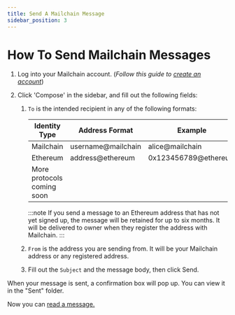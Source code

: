 ```yaml
---
title: Send A Mailchain Message
sidebar_position: 3
---
```


# How To Send Mailchain Messages

1. Log into your Mailchain account. (_Follow this guide to [create an account](./create-a-mailchain-account)_)

1. Click 'Compose' in the sidebar, and fill out the following fields:

    1. `To` is the intended recipient in any of the following formats:

        | Identity Type              | Address Format     | Example              |
        | -------------------------- | ------------------ | -------------------- |
        | Mailchain                  | username@mailchain | alice@mailchain      |
        | Ethereum                   | address@ethereum   | 0x123456789@ethereum |
        | More protocols coming soon |

        :::note
        If you send a message to an Ethereum address that has not yet signed up, the message will be retained for up to six months. It will be delivered to owner when they register the address with Mailchain.
        :::

    1. `From` is the address you are sending from. It will be your Mailchain address or any registered address.
    1. Fill out the `Subject` and the message body, then click Send.

When your message is sent, a confirmation box will pop up. You can view it in the "Sent" folder.

Now you can [read a message.](./4-read-a-mailchain-messages.md)
